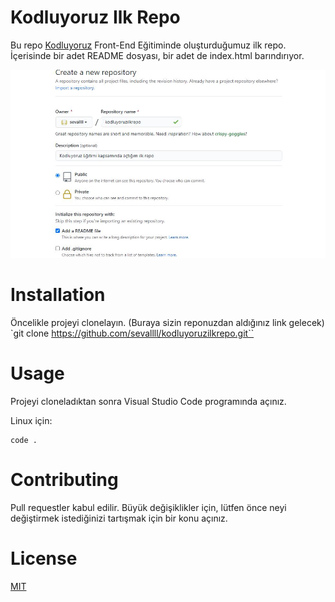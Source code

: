 # Kodluyoruz Ilk Repo
Bu repo [Kodluyoruz](https://www.kodluyoruz.org/) Front-End Eğitiminde oluşturduğumuz ilk repo. İçerisinde bir adet README dosyası, bir adet de index.html barındırıyor.

![](https://github.com/sevallll/kodluyoruzilkrepo/blob/de4d2c104c480667c39b3276a58be604970729e7/image.JPG)

# Installation
Öncelikle projeyi clonelayın. (Buraya sizin reponuzdan aldığınız link gelecek)
`git clone https://github.com/sevallll/kodluyoruzilkrepo.git``

# Usage
Projeyi cloneladıktan sonra Visual Studio Code programında açınız.

Linux için:

```cd kodluyoruzilkrepo
code .
```
# Contributing
Pull requestler kabul edilir. Büyük değişiklikler için, lütfen önce neyi değiştirmek istediğinizi tartışmak için bir konu açınız.

# License
[MIT](https://choosealicense.com/licenses/mit/)